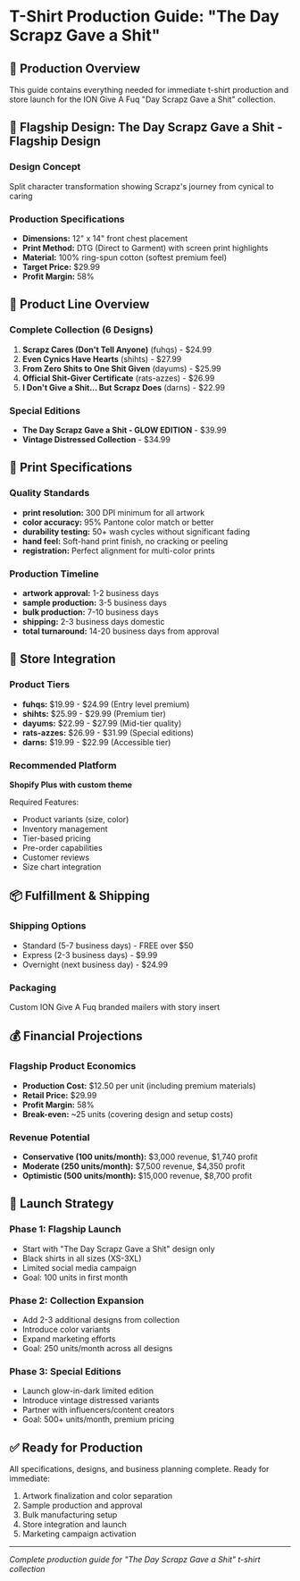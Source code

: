# T-Shirt Production Guide: "The Day Scrapz Gave a Shit"

## 🎯 Production Overview

This guide contains everything needed for immediate t-shirt production and store launch for the ION Give A Fuq "Day Scrapz Gave a Shit" collection.

## 👕 Flagship Design: The Day Scrapz Gave a Shit - Flagship Design

### Design Concept
Split character transformation showing Scrapz's journey from cynical to caring

### Production Specifications
- **Dimensions:** 12" x 14" front chest placement
- **Print Method:** DTG (Direct to Garment) with screen print highlights
- **Material:** 100% ring-spun cotton (softest premium feel)
- **Target Price:** $29.99
- **Profit Margin:** 58%

## 🏪 Product Line Overview

### Complete Collection (6 Designs)
1. **Scrapz Cares (Don't Tell Anyone)** (fuhqs) - $24.99
2. **Even Cynics Have Hearts** (shihts) - $27.99
3. **From Zero Shits to One Shit Given** (dayums) - $25.99
4. **Official Shit-Giver Certificate** (rats-azzes) - $26.99
5. **I Don't Give a Shit... But Scrapz Does** (darns) - $22.99

### Special Editions
- **The Day Scrapz Gave a Shit - GLOW EDITION** - $39.99
- **Vintage Distressed Collection** - $34.99

## 🎨 Print Specifications

### Quality Standards
- **print resolution:** 300 DPI minimum for all artwork
- **color accuracy:** 95% Pantone color match or better
- **durability testing:** 50+ wash cycles without significant fading
- **hand feel:** Soft-hand print finish, no cracking or peeling
- **registration:** Perfect alignment for multi-color prints

### Production Timeline
- **artwork approval:** 1-2 business days
- **sample production:** 3-5 business days
- **bulk production:** 7-10 business days
- **shipping:** 2-3 business days domestic
- **total turnaround:** 14-20 business days from approval

## 🛒 Store Integration

### Product Tiers
- **fuhqs:** $19.99 - $24.99 (Entry level premium)
- **shihts:** $25.99 - $29.99 (Premium tier)
- **dayums:** $22.99 - $27.99 (Mid-tier quality)
- **rats-azzes:** $26.99 - $31.99 (Special editions)
- **darns:** $19.99 - $22.99 (Accessible tier)

### Recommended Platform
**Shopify Plus with custom theme**

Required Features:
- Product variants (size, color)
- Inventory management
- Tier-based pricing
- Pre-order capabilities
- Customer reviews
- Size chart integration

## 📦 Fulfillment & Shipping

### Shipping Options
- Standard (5-7 business days) - FREE over $50
- Express (2-3 business days) - $9.99
- Overnight (next business day) - $24.99

### Packaging
Custom ION Give A Fuq branded mailers with story insert

## 💰 Financial Projections

### Flagship Product Economics
- **Production Cost:** $12.50 per unit (including premium materials)
- **Retail Price:** $29.99
- **Profit Margin:** 58%
- **Break-even:** ~25 units (covering design and setup costs)

### Revenue Potential
- **Conservative (100 units/month):** $3,000 revenue, $1,740 profit
- **Moderate (250 units/month):** $7,500 revenue, $4,350 profit  
- **Optimistic (500 units/month):** $15,000 revenue, $8,700 profit

## 🚀 Launch Strategy

### Phase 1: Flagship Launch
- Start with "The Day Scrapz Gave a Shit" design only
- Black shirts in all sizes (XS-3XL)
- Limited social media campaign
- Goal: 100 units in first month

### Phase 2: Collection Expansion
- Add 2-3 additional designs from collection
- Introduce color variants
- Expand marketing efforts
- Goal: 250 units/month across all designs

### Phase 3: Special Editions
- Launch glow-in-dark limited edition
- Introduce vintage distressed variants
- Partner with influencers/content creators
- Goal: 500+ units/month, premium pricing

## ✅ Ready for Production

All specifications, designs, and business planning complete. Ready for immediate:
1. Artwork finalization and color separation
2. Sample production and approval
3. Bulk manufacturing setup
4. Store integration and launch
5. Marketing campaign activation

---
*Complete production guide for "The Day Scrapz Gave a Shit" t-shirt collection*
